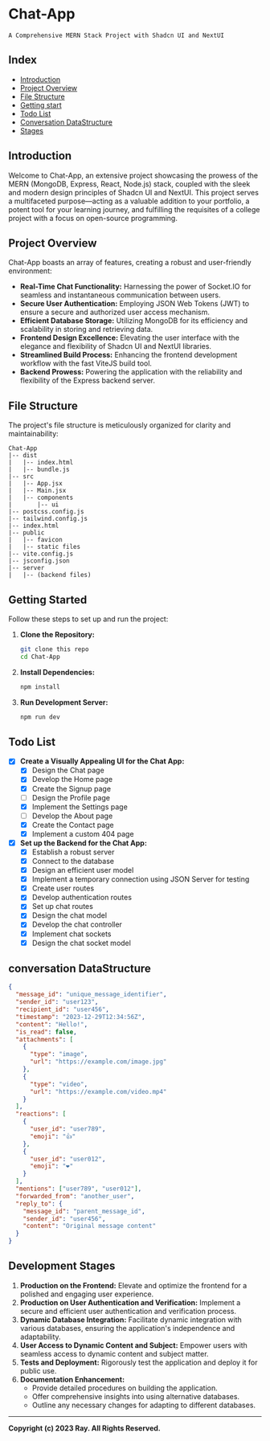# Chat-App

`A Comprehensive MERN Stack Project with Shadcn UI and NextUI`

## Index

- [Introduction](#introduction)
- [Project Overview](#project-overview)
- [File Structure](#file-structure)
- [Getting start](#getting-started)
- [Todo List](#todo-list)
- [Conversation DataStructure](#conversation-datastructure)
- [Stages](#development-stages)

## Introduction

Welcome to Chat-App, an extensive project showcasing the prowess of the MERN (MongoDB, Express, React, Node.js) stack, coupled with the sleek and modern design principles of Shadcn UI and NextUI. This project serves a multifaceted purpose—acting as a valuable addition to your portfolio, a potent tool for your learning journey, and fulfilling the requisites of a college project with a focus on open-source programming.

## Project Overview

Chat-App boasts an array of features, creating a robust and user-friendly environment:

- **Real-Time Chat Functionality:** Harnessing the power of Socket.IO for seamless and instantaneous communication between users.
- **Secure User Authentication:** Employing JSON Web Tokens (JWT) to ensure a secure and authorized user access mechanism.
- **Efficient Database Storage:** Utilizing MongoDB for its efficiency and scalability in storing and retrieving data.
- **Frontend Design Excellence:** Elevating the user interface with the elegance and flexibility of Shadcn UI and NextUI libraries.
- **Streamlined Build Process:** Enhancing the frontend development workflow with the fast ViteJS build tool.
- **Backend Prowess:** Powering the application with the reliability and flexibility of the Express backend server.

## File Structure

The project's file structure is meticulously organized for clarity and maintainability:

```plaintext
Chat-App
|-- dist
|   |-- index.html
|   |-- bundle.js
|-- src
|   |-- App.jsx
|   |-- Main.jsx
|   |-- components
|       |-- ui
|-- postcss.config.js
|-- tailwind.config.js
|-- index.html
|-- public
|   |-- favicon
|   |-- static files
|-- vite.config.js
|-- jsconfig.json
|-- server
|   |-- (backend files)
```

## Getting Started

Follow these steps to set up and run the project:

1. **Clone the Repository:**

   ```bash
   git clone this repo
   cd Chat-App
   ```

2. **Install Dependencies:**

   ```bash
   npm install
   ```

3. **Run Development Server:**

   ```bash
   npm run dev
   ```

## Todo List

- [x] **Create a Visually Appealing UI for the Chat App:**
  - [x] Design the Chat page
  - [x] Develop the Home page
  - [x] Create the Signup page
  - [ ] Design the Profile page
  - [x] Implement the Settings page
  - [ ] Develop the About page
  - [x] Create the Contact page
  - [x] Implement a custom 404 page
- [x] **Set up the Backend for the Chat App:**
  - [x] Establish a robust server
  - [x] Connect to the database
  - [x] Design an efficient user model
  - [x] Implement a temporary connection using JSON Server for testing
  - [x] Create user routes
  - [x] Develop authentication routes
  - [x] Set up chat routes
  - [x] Design the chat model
  - [x] Develop the chat controller
  - [x] Implement chat sockets
  - [x] Design the chat socket model

## conversation DataStructure

```json
{
  "message_id": "unique_message_identifier",
  "sender_id": "user123",
  "recipient_id": "user456",
  "timestamp": "2023-12-29T12:34:56Z",
  "content": "Hello!",
  "is_read": false,
  "attachments": [
    {
      "type": "image",
      "url": "https://example.com/image.jpg"
    },
    {
      "type": "video",
      "url": "https://example.com/video.mp4"
    }
  ],
  "reactions": [
    {
      "user_id": "user789",
      "emoji": "👍"
    },
    {
      "user_id": "user012",
      "emoji": "❤️"
    }
  ],
  "mentions": ["user789", "user012"],
  "forwarded_from": "another_user",
  "reply_to": {
    "message_id": "parent_message_id",
    "sender_id": "user456",
    "content": "Original message content"
  }
}

```

## Development Stages

1. **Production on the Frontend:** Elevate and optimize the frontend for a polished and engaging user experience.
2. **Production on User Authentication and Verification:** Implement a secure and efficient user authentication and verification process.
3. **Dynamic Database Integration:** Facilitate dynamic integration with various databases, ensuring the application's independence and adaptability.
4. **User Access to Dynamic Content and Subject:** Empower users with seamless access to dynamic content and subject matter.
5. **Tests and Deployment:** Rigorously test the application and deploy it for public use.
6. **Documentation Enhancement:**
   - Provide detailed procedures on building the application.
   - Offer comprehensive insights into using alternative databases.
   - Outline any necessary changes for adapting to different databases.

---
****Copyright (c) 2023 Ray. All Rights Reserved.****
